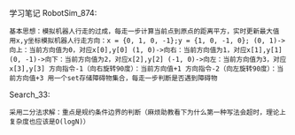 学习笔记
RobotSim_874:

`基本思想：模拟机器人行走的过成，每走一步计算当前点到原点的距离平方，实时更新最大值
        用x,y坐标模拟机器人行走方向：x = {0, 1, 0, -1};y = {1, 0, -1, 0};
      (0, 1)->向上：当前方向值为0，对应x[0],y[0]
      (1, 0)->向右：当前方向值为1，对应x[1],y[1]
      (0, -1)->向下：当前方向值为2，对应x[2],y[2]
      (-1, 0)->向左：当前方向值为3，对应x[3],y[3]
      方向指令-1（向右旋转90度）：当前方向值+1
      方向指令-2（向左旋转90度）：当前方向值+3
      用一个set存储障碍物集合，每走一步判断是否遇到障碍物`
 
Search_33:

`采用二分法求解：重点是规约条件边界的判断（麻烦助教看下为什么第一种写法会超时，理论上复杂度也应该是O(logN)）`
